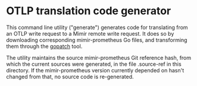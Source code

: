 # OTLP translation code generator

This command line utility ("generate") generates code for translating from an OTLP write request to a Mimir remote write request.
It does so by downloading corresponding mimir-prometheus Go files, and transforming them through the
[gopatch](https://github.com/uber-go/gopatch) tool.

The utility maintains the source mimir-prometheus Git reference hash, from which the current sources were generated, in the file .source-ref in this directory.
If the mimir-prometheus version currently depended on hasn't changed from that, no source code is re-generated.

